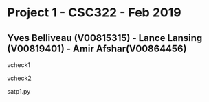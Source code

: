 # Project 1 - CSC322 - Feb 2019
## Yves Belliveau (V00815315) - Lance Lansing (V00819401) - Amir Afshar(V00864456)

vcheck1

vcheck2

satp1.py